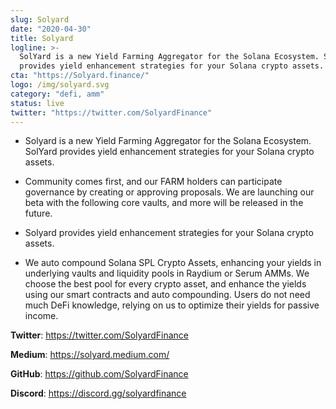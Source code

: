 ```yaml
---
slug: Solyard
date: "2020-04-30"
title: Solyard
logline: >-
  SolYard is a new Yield Farming Aggregator for the Solana Ecosystem. SolYard
  provides yield enhancement strategies for your Solana crypto assets.
cta: "https://Solyard.finance/"
logo: /img/solyard.svg
category: "defi, amm"
status: live
twitter: "https://twitter.com/SolyardFinance"
---
```


- Solyard is a new Yield Farming Aggregator for the Solana Ecosystem. SolYard provides yield enhancement strategies for your Solana crypto assets.

- Community comes first, and our FARM holders can participate governance by creating or approving proposals. We are launching our beta with the following core vaults, and more will be released in the future.

- Solyard provides yield enhancement strategies for your Solana crypto assets.

- We auto compound Solana SPL Crypto Assets, enhancing your yields in underlying vaults and liquidity pools in Raydium or Serum AMMs. We choose the best pool for every crypto asset, and enhance the yields using our smart contracts and auto compounding. Users do not need much DeFi knowledge, relying on us to optimize their yields for passive income.

**Twitter**: https://twitter.com/SolyardFinance

**Medium**: https://solyard.medium.com/

**GitHub**: https://github.com/SolyardFinance

**Discord**: https://discord.gg/solyardfinance
